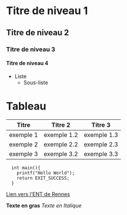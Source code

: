 # Titre de niveau 1
## Titre de niveau 2
### Titre de niveau 3
#### Titre de niveau 4

- Liste 
  - Sous-liste
# Tableau
| Titre | Titre 2 | Titre 3 |
|-|-|-|
|exemple 1|exemple 1.2|exemple 1.3|
|exemple 2|exemple 2.2|exemple 2.3|
|exemple 3|exemple 3.2|exemple 3.3|

```
  int main(){
    printf("Hello World");
    return EXIT_SUCCESS;
  }
```

[Lien vers l'ENT de Rennes](https://ent.univ-rennes1.fr/f/bureau/normal/render.uP)

<b>Texte en gras</b>
<i>Texte en Italique</i>
